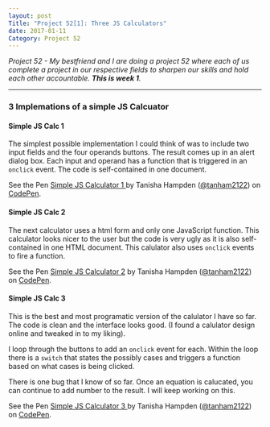 ```yaml
---
layout: post
Title: "Project 52[1]: Three JS Calculators"
date: 2017-01-11
Category: Project 52
---
```



*Project 52 - My bestfriend and I are doing a project 52 where each of us complete a project in our respective fields to sharpen our skills and hold each other accountable. **This is week 1**.* 

***


### 3 Implemations of a simple JS Calcuator 

#### Simple JS Calc 1

The simplest possible implementation I could think of was to include two input fields and the four operands buttons. The result comes up in an alert dialog box. Each input and operand has a function that is triggered in an `onclick` event. The code is self-contained in one document. 

<p data-height="265" data-theme-id="0" data-slug-hash="QdNKWa" data-default-tab="result" data-user="tanham2122" data-embed-version="2" data-pen-title="Simple JS Calculator 1 " class="codepen">See the Pen <a href="http://codepen.io/tanham2122/pen/QdNKWa/">Simple JS Calculator 1 </a> by Tanisha Hampden (<a href="http://codepen.io/tanham2122">@tanham2122</a>) on <a href="http://codepen.io">CodePen</a>.</p>
<script async src="https://production-assets.codepen.io/assets/embed/ei.js"></script>


#### Simple JS Calc 2 

The next calculator uses a html form and only one JavaScript function. This calculator looks nicer to the user but the code is very ugly as it is also self-contained in one HTML document. This calulator also uses `onclick` events to fire a function.

<p data-height="265" data-theme-id="0" data-slug-hash="xgVEGo" data-default-tab="result" data-user="tanham2122" data-embed-version="2" data-pen-title="Simple JS Calculator 2" class="codepen">See the Pen <a href="http://codepen.io/tanham2122/pen/xgVEGo/">Simple JS Calculator 2</a> by Tanisha Hampden (<a href="http://codepen.io/tanham2122">@tanham2122</a>) on <a href="http://codepen.io">CodePen</a>.</p>
<script async src="https://production-assets.codepen.io/assets/embed/ei.js"></script>

#### Simple JS Calc 3 

This is the best and most programatic version of the calulator I have so far. The code is clean and the interface looks good. (I found a calulator design online and tweaked in to my liking).

I loop through the buttons to add an `onclick` event for each. Within the loop there is a `switch` that states the possibly cases and triggers a function based on what cases is being clicked. 

There is one bug that I know of so far. Once an equation is calucated, you can continue to add number to the result. I will keep working on this. 

<p data-height="265" data-theme-id="0" data-slug-hash="pRyEEO" data-default-tab="result" data-user="tanham2122" data-embed-version="2" data-pen-title="Simple JS Calculator 3 " class="codepen">See the Pen <a href="http://codepen.io/tanham2122/pen/pRyEEO/">Simple JS Calculator 3 </a> by Tanisha Hampden (<a href="http://codepen.io/tanham2122">@tanham2122</a>) on <a href="http://codepen.io">CodePen</a>.</p>
<script async src="https://production-assets.codepen.io/assets/embed/ei.js"></script>